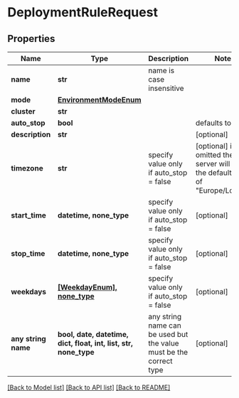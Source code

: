 # DeploymentRuleRequest


## Properties
Name | Type | Description | Notes
------------ | ------------- | ------------- | -------------
**name** | **str** | name is case insensitive | 
**mode** | [**EnvironmentModeEnum**](EnvironmentModeEnum.md) |  | 
**cluster** | **str** |  | 
**auto_stop** | **bool** |  | defaults to False
**description** | **str** |  | [optional] 
**timezone** | **str** | specify value only if auto_stop &#x3D; false | [optional]  if omitted the server will use the default value of "Europe/London"
**start_time** | **datetime, none_type** | specify value only if auto_stop &#x3D; false | [optional] 
**stop_time** | **datetime, none_type** | specify value only if auto_stop &#x3D; false | [optional] 
**weekdays** | [**[WeekdayEnum], none_type**](WeekdayEnum.md) | specify value only if auto_stop &#x3D; false | [optional] 
**any string name** | **bool, date, datetime, dict, float, int, list, str, none_type** | any string name can be used but the value must be the correct type | [optional]

[[Back to Model list]](../README.md#documentation-for-models) [[Back to API list]](../README.md#documentation-for-api-endpoints) [[Back to README]](../README.md)


